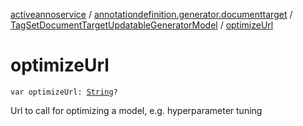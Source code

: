 [activeannoservice](../../index.md) / [annotationdefinition.generator.documenttarget](../index.md) / [TagSetDocumentTargetUpdatableGeneratorModel](index.md) / [optimizeUrl](./optimize-url.md)

# optimizeUrl

`var optimizeUrl: `[`String`](https://kotlinlang.org/api/latest/jvm/stdlib/kotlin/-string/index.html)`?`

Url to call for optimizing a model, e.g. hyperparameter tuning

